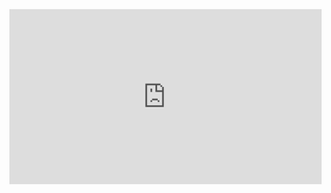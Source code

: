 <iframe width="560" height="315" src="https://www.youtube.com/embed/S2zGLFY4rQc" frameborder="0" allow="accelerometer; autoplay; clipboard-write; encrypted-media; gyroscope; picture-in-picture" allowfullscreen></iframe>